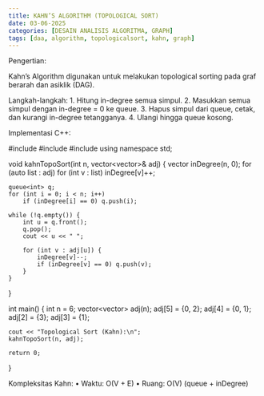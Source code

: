 ```yaml
---
title: KAHN’S ALGORITHM (TOPOLOGICAL SORT)
date: 03-06-2025
categories: [DESAIN ANALISIS ALGORITMA, GRAPH]
tags: [daa, algorithm, topologicalsort, kahn, graph]
---
```

Pengertian:

Kahn’s Algorithm digunakan untuk melakukan topological sorting pada graf berarah dan asiklik (DAG).

Langkah-langkah:
	1.	Hitung in-degree semua simpul.
	2.	Masukkan semua simpul dengan in-degree = 0 ke queue.
	3.	Hapus simpul dari queue, cetak, dan kurangi in-degree tetangganya.
	4.	Ulangi hingga queue kosong.

Implementasi C++:

#include <iostream>
#include <vector>
#include <queue>
using namespace std;

void kahnTopoSort(int n, vector<vector<int>>& adj) {
    vector<int> inDegree(n, 0);
    for (auto list : adj)
        for (int v : list)
            inDegree[v]++;

    queue<int> q;
    for (int i = 0; i < n; i++)
        if (inDegree[i] == 0) q.push(i);

    while (!q.empty()) {
        int u = q.front();
        q.pop();
        cout << u << " ";

        for (int v : adj[u]) {
            inDegree[v]--;
            if (inDegree[v] == 0) q.push(v);
        }
    }
}

int main() {
    int n = 6;
    vector<vector<int>> adj(n);
    adj[5] = {0, 2};
    adj[4] = {0, 1};
    adj[2] = {3};
    adj[3] = {1};

    cout << "Topological Sort (Kahn):\n";
    kahnTopoSort(n, adj);

    return 0;
}

Kompleksitas Kahn:
	•	Waktu: O(V + E)
	•	Ruang: O(V) (queue + inDegree)


